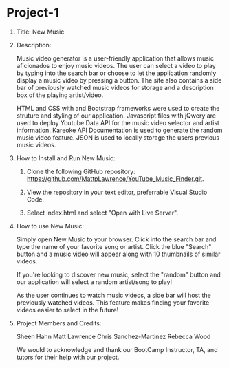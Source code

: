 # Project-1
1. Title: New Music

2. Description:

     Music video generator is a user-friendly application that allows music aficionados to enjoy music videos. The user can select a video to play by typing into the search bar or choose to let the application randomly display a music video by pressing a button. The site also contains a side bar of previously watched music videos for storage and a description box of the playing artist/video. 

     HTML and CSS with  and Bootstrap frameworks were used to create the struture and styling of our application. 
     Javascript files with jQwery are used to deploy Youtube Data API for the music video selector and artist information. Kareoke API Documentation is used to generate the random music video feature. 
     JSON is used to locally storage the users previous music videos. 

3. How to Install and Run New Music:

    1. Clone the following GitHub repository: https://github.com/MattpLawrence/YouTube_Music_Finder.git.

    2. View the repository in your text editor, preferrable Visual Studio Code.

    3. Select index.html and select "Open with Live Server".

4. How to use New Music:

    Simply open New Music to your browser. Click into the search bar and type the name of your favorite song or artist. Click the blue "Search" button and a music video will appear along with 10 thumbnails of similar videos. 

    If you're looking to discover new music, select the "random" button and our application will select a random artist/song to play! 

    As the user continues to watch music videos, a side bar will host the previously watched videos. This feature makes finding  your favorite videos easier to select in the future!

5. Project Members and Credits:

    Sheen Hahn
    Matt Lawrence
    Chris Sanchez-Martinez
    Rebecca Wood

    We would to acknowledge and thank our BootCamp Instructor, TA, and tutors for their help with our project. 










